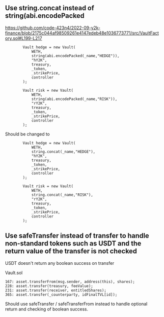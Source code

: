 ## Use string.concat instead of string(abi.encodePacked

https://github.com/code-423n4/2022-09-y2k-finance/blob/2175c044af98509261e4147edeb48e1036773771/src/VaultFactory.sol#L199-L217

```
        Vault hedge = new Vault(
            WETH,
            string(abi.encodePacked(_name,"HEDGE")),
            "hY2K",
            treasury,
            _token,
            _strikePrice,
            controller
        );

        Vault risk = new Vault(
            WETH,
            string(abi.encodePacked(_name,"RISK")),
            "rY2K",
            treasury,
            _token,
            _strikePrice,
            controller
        );
```

Should be changed to

```
        Vault hedge = new Vault(
            WETH,
            string.concat(_name,"HEDGE"),
            "hY2K",
            treasury,
            _token,
            _strikePrice,
            controller
        );

        Vault risk = new Vault(
            WETH,
            string.concat(_name,"RISK"),
            "rY2K",
            treasury,
            _token,
            _strikePrice,
            controller
        );
```

## Use safeTransfer instead of transfer to handle non-standard tokens such as USDT and the return value of the transfer is not checked

USDT doesn't return any boolean success on transfer

Vault.sol

```
167: asset.transferFrom(msg.sender, address(this), shares);
228: asset.transfer(treasury, feeValue);
231: asset.transfer(receiver, entitledShares);
365: asset.transfer(_counterparty, idFinalTVL[id]);
```

Should use safeTransfer / safeTransferFrom instead to handle optional return and checking of boolean success.
